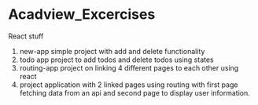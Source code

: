 # Acadview_Excercises
React stuff
1) new-app simple project with add and delete functionality
2) todo app project to add todos and delete todos using states
3) routing-app project on linking 4 different pages to each other using react
4) project application with 2 linked pages using routing with first page fetching data from an api and second page
to display user information.
